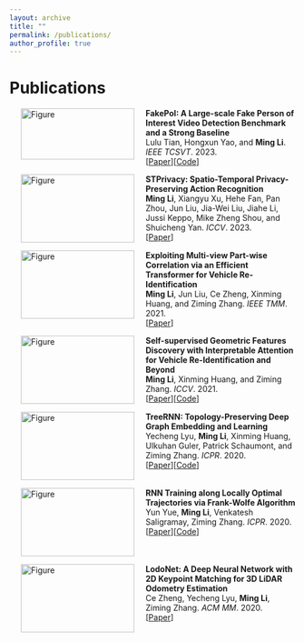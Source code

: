 ```yaml
---
layout: archive
title: ""
permalink: /publications/
author_profile: true
---
```


# <i class="fa fa-fw fa-copy"></i> Publications #

<!-- ## Conference Articles ## -->
<p>
<img src="https://ming1993li.github.io/images/FakePoI.jpg?raw=true" alt="Figure" style="width: 200px; height: 90px;" hspace="20" align="left"/>
<b>FakePoI: A Large-scale Fake Person of Interest Video Detection Benchmark and a Strong Baseline</b><br>Lulu Tian, Hongxun Yao, and <b>Ming Li</b>. <i>IEEE TCSVT</i>. 2023.<br>
[<a href="https://ieeexplore.ieee.org/document/10107587">Paper</a>][<a href="https://github.com/cslltian/deepfake-detection">Code</a>]
<br clear="left">
</p>

<p>
<img src="https://ming1993li.github.io/images/STPrivacy.jpg?raw=true" alt="Figure" style="width: 200px; height: 120px;" hspace="20" align="left"/>
<b>STPrivacy: Spatio-Temporal Privacy-Preserving Action Recognition</b><br><b>Ming Li</b>, Xiangyu Xu, Hehe Fan, Pan Zhou, Jun Liu, Jia-Wei Liu, Jiahe Li, Jussi Keppo, Mike Zheng Shou, and Shuicheng Yan. <i>ICCV</i>. 2023.<br>
[<a href="https://arxiv.org/pdf/2301.03046v2.pdf">Paper</a>]
<br clear="left">
</p>

<p>
<img src="https://ming1993li.github.io/images/exploit_part_tmm21.jpg?raw=true" alt="Figure" style="width: 200px; height: 120px;" hspace="20" align="left"/>
<b>Exploiting Multi-view Part-wise Correlation via an Efficient Transformer for Vehicle Re-Identification</b><br><b>Ming Li</b>, Jun Liu, Ce Zheng, Xinming Huang, and Ziming Zhang. <i>IEEE TMM</i>. 2021.<br>
[<a href="https://ieeexplore.ieee.org/document/9647974">Paper</a>]
<br clear="left">
</p>

<p>
<img src="https://ming1993li.github.io/images/selfsupervised_iccv21.jpg?raw=true" alt="Figure" style="width: 200px; height: 120px;" hspace="20" align="left"/>
<b>Self-supervised Geometric Features Discovery with Interpretable Attention for Vehicle Re-Identification and Beyond</b><br><b>Ming Li</b>, Xinming Huang, and Ziming Zhang. <i>ICCV</i>. 2021.<br>
[<a href="https://openaccess.thecvf.com/content/ICCV2021/papers/Li_Self-Supervised_Geometric_Features_Discovery_via_Interpretable_Attention_for_Vehicle_Re-Identification_ICCV_2021_paper.pdf">Paper</a>][<a href="https://github.com/ming1993li/Self-supervised-Geometric">Code</a>]
<br clear="left">
</p>

<p>
<img src="https://ming1993li.github.io/images/ICPR20_TreeRNN.jpg?raw=true" alt="Figure" style="width: 200px; height: 120px;" hspace="20" align="left"/>
<b>TreeRNN: Topology-Preserving Deep Graph Embedding and Learning</b><br>
Yecheng Lyu, <b>Ming Li</b>, Xinming Huang, Ulkuhan Guler, Patrick Schaumont, and Ziming Zhang. <i>ICPR</i>. 2020.<br>
[<a href="https://ieeexplore.ieee.org/abstract/document/9412808">Paper</a>][<a href="https://github.com/YechengLyu/TreeRNN">Code</a>]
<br clear="left">
</p>


<p>
<img src="https://ming1993li.github.io/images/ICPR20_RNN.jpg?raw=true" alt="Figure" style="width: 200px; height: 120px;" hspace="20" align="left"/>
<b>RNN Training along Locally Optimal Trajectories via Frank-Wolfe Algorithm</b><br>
Yun Yue, <b>Ming Li</b>, Venkatesh Saligramay, Ziming Zhang. <i>ICPR</i>. 2020.<br>
[<a href="https://ieeexplore.ieee.org/document/9412188">Paper</a>][<a href="https://github.com/YunYunY/FW_RNN_optimizer">Code</a>]
<br clear="left">
</p>

<p>
<img src="https://ming1993li.github.io/images/lodo_mm_20_fig.jpg?raw=true" alt="Figure" style="width: 200px; height: 120px;" hspace="20" align="left"/>
<b>LodoNet: A Deep Neural Network with 2D Keypoint Matching for 3D LiDAR Odometry Estimation</b><br>
Ce Zheng, Yecheng Lyu, <b>Ming Li</b>, Ziming Zhang. <i>ACM MM</i>. 2020.<br>
[<a href="https://dl.acm.org/doi/10.1145/3394171.3413771">Paper</a>]
<br clear="left">
</p>

<!-- ## Projects ##

<p>
<a href="http://ming1993li.github.io/publications/cscada"></a>
<b><a href="http://ming1993li.github.io/publications/cscada">CSCADA: Cycle and Semantic Consistency Adversarial Domain Adaptation for Cross-Modality Medical Image Segmentation</a></b><br>
<b>Ming Li</b>. Research project. UNC at Chapel Hill, Chapel Hill, NC. 2019.<br>
</p>

<p>
<a href="http://ming1993li.github.io/publications/urvas"></a>
<b><a href="http://ming1993li.github.io/publications/urvas">Style Transfer Based Unsupervised Retinal Vessel Segmentation Adaptation</a></b><br>
<b>Ming Li</b>. Research project. UNC at Chapel Hill, Chapel Hill, NC. 2019.<br>
</p>

<p>
<a href="http://ming1993li.github.io/publications/advrv"></a>
<b><a href="http://ming1993li.github.io/publications/advrv">Adversarial Retinal Vessel Segmentation</a></b><br>
<b>Ming Li</b>. Research project. UNC at Chapel Hill, Chapel Hill, NC. 2018.<br>
</p>

<p>
<a href="http://ming1993li.github.io/publications/ee"></a>
<b><a href="http://ming1993li.github.io/publications/ee">Other experience in Electronic Engineering</a></b><br>
<b>Ming Li</b>. Research project. Peking University & Xidian University, China. 2015.<br>
</p> -->
